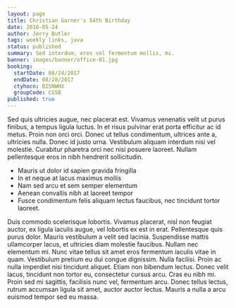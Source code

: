 ```yaml
---
layout: page
title: Christian Garner's 54th Birthday
date: 2016-05-24
author: Jerry Butler
tags: weekly links, java
status: published
summary: Sed interdum, eros vel fermentum mollis, mi.
banner: images/banner/office-01.jpg
booking:
  startDate: 08/24/2017
  endDate: 08/28/2017
  ctyhocn: BISNWHX
  groupCode: CG5B
published: true
---
```

Sed quis ultricies augue, nec placerat est. Vivamus venenatis velit ut purus finibus, a tempus ligula luctus. In et risus pulvinar erat porta efficitur ac id metus. Proin non orci orci. Donec ut tellus condimentum, ultrices ante a, ultricies nulla. Donec id justo urna. Vestibulum aliquam interdum nisi vel molestie. Curabitur pharetra orci nec nisi posuere laoreet. Nullam pellentesque eros in nibh hendrerit sollicitudin.

* Mauris ut dolor id sapien gravida fringilla
* In et neque at lacus maximus mollis
* Nam sed arcu et sem semper elementum
* Aenean convallis nibh at laoreet tempor
* Fusce condimentum felis aliquam lectus faucibus, nec tincidunt tortor laoreet.

Duis commodo scelerisque lobortis. Vivamus placerat, nisl non feugiat auctor, ex ligula iaculis augue, vel lobortis ex est in erat. Pellentesque quis purus dolor. Mauris vestibulum a velit sed lacinia. Suspendisse mattis ullamcorper lacus, et ultricies diam molestie faucibus. Nullam nec elementum mi. Nunc vitae tellus sit amet eros fermentum iaculis vitae in quam. Vestibulum pretium eu dui congue dignissim. Nulla facilisi. Proin ac nulla imperdiet nisi tincidunt aliquet. Etiam non bibendum lectus. Donec velit lacus, tincidunt non tortor eu, consectetur cursus arcu. Cras eu nibh mi. Proin sed mi sagittis, facilisis nunc vel, fermentum arcu. Donec tellus lectus, rutrum accumsan ligula sit amet, auctor auctor lectus. Mauris a nulla a arcu euismod tempor sed eu massa.
